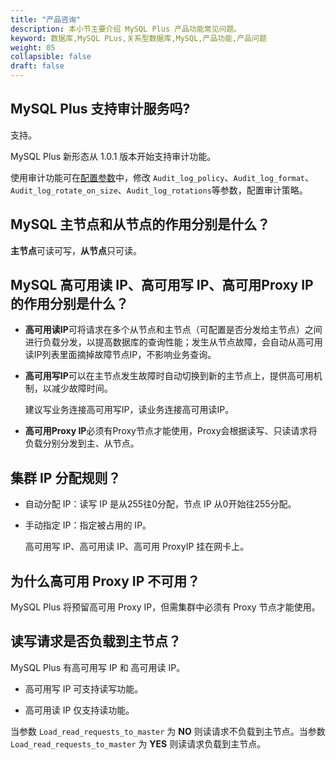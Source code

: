 ```yaml
---
title: "产品咨询"
description: 本小节主要介绍 MySQL Plus 产品功能常见问题。 
keyword: 数据库,MySQL PLus,关系型数据库,MySQL,产品功能,产品问题
weight: 05
collapsible: false
draft: false
---
```


## MySQL Plus 支持审计服务吗?

支持。

MySQL Plus 新形态从 1.0.1 版本开始支持审计功能。

使用审计功能可在[配置参数](../../manual/config_para/modify_para)中，修改 `Audit_log_policy`、`Audit_log_format`、`Audit_log_rotate_on_size`、`Audit_log_rotations`等参数，配置审计策略。

## MySQL 主节点和从节点的作用分别是什么？

**主节点**可读可写，**从节点**只可读。

## MySQL 高可用读 IP、高可用写 IP、高可用Proxy IP的作用分别是什么？

- **高可用读IP**可将请求在多个从节点和主节点（可配置是否分发给主节点）之间进行负载分发，以提高数据库的查询性能；发生从节点故障，会自动从高可用读IP列表里面摘掉故障节点IP，不影响业务查询。

- **高可用写IP**可以在主节点发生故障时自动切换到新的主节点上，提供高可用机制，以减少故障时间。

  建议写业务连接高可用写IP，读业务连接高可用读IP。

- **高可用Proxy IP**必须有Proxy节点才能使用，Proxy会根据读写、只读请求将负载分别分发到主、从节点。

## 集群 IP 分配规则？

- 自动分配 IP：读写 IP 是从255往0分配，节点 IP 从0开始往255分配。
- 手动指定 IP：指定被占用的 IP。
  
  高可用写 IP、高可用读 IP、高可用 ProxyIP 挂在网卡上。

## 为什么高可用 Proxy IP 不可用？

MySQL Plus 将预留高可用 Proxy IP，但需集群中必须有 Proxy 节点才能使用。

## 读写请求是否负载到主节点？

MySQL Plus 有高可用写 IP 和 高可用读 IP。

- 高可用写 IP 可支持读写功能。

- 高可用读 IP 仅支持读功能。

当参数 `Load_read_requests_to_master` 为 **NO** 则读请求不负载到主节点。当参数 `Load_read_requests_to_master` 为 **YES** 则读请求负载到主节点。
